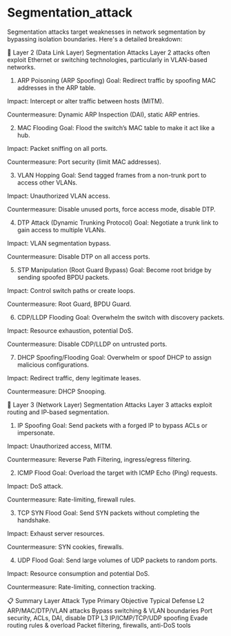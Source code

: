 # Segmentation_attack

Segmentation attacks target weaknesses in network segmentation by bypassing isolation boundaries. Here's a detailed breakdown:

🔹 Layer 2 (Data Link Layer) Segmentation Attacks
Layer 2 attacks often exploit Ethernet or switching technologies, particularly in VLAN-based networks.

1. ARP Poisoning (ARP Spoofing)
Goal: Redirect traffic by spoofing MAC addresses in the ARP table.

Impact: Intercept or alter traffic between hosts (MITM).

Countermeasure: Dynamic ARP Inspection (DAI), static ARP entries.

2. MAC Flooding
Goal: Flood the switch’s MAC table to make it act like a hub.

Impact: Packet sniffing on all ports.

Countermeasure: Port security (limit MAC addresses).

3. VLAN Hopping
Goal: Send tagged frames from a non-trunk port to access other VLANs.

Impact: Unauthorized VLAN access.

Countermeasure: Disable unused ports, force access mode, disable DTP.

4. DTP Attack (Dynamic Trunking Protocol)
Goal: Negotiate a trunk link to gain access to multiple VLANs.

Impact: VLAN segmentation bypass.

Countermeasure: Disable DTP on all access ports.

5. STP Manipulation (Root Guard Bypass)
Goal: Become root bridge by sending spoofed BPDU packets.

Impact: Control switch paths or create loops.

Countermeasure: Root Guard, BPDU Guard.

6. CDP/LLDP Flooding
Goal: Overwhelm the switch with discovery packets.

Impact: Resource exhaustion, potential DoS.

Countermeasure: Disable CDP/LLDP on untrusted ports.

7. DHCP Spoofing/Flooding
Goal: Overwhelm or spoof DHCP to assign malicious configurations.

Impact: Redirect traffic, deny legitimate leases.

Countermeasure: DHCP Snooping.

🔸 Layer 3 (Network Layer) Segmentation Attacks
Layer 3 attacks exploit routing and IP-based segmentation.

1. IP Spoofing
Goal: Send packets with a forged IP to bypass ACLs or impersonate.

Impact: Unauthorized access, MITM.

Countermeasure: Reverse Path Filtering, ingress/egress filtering.

2. ICMP Flood
Goal: Overload the target with ICMP Echo (Ping) requests.

Impact: DoS attack.

Countermeasure: Rate-limiting, firewall rules.

3. TCP SYN Flood
Goal: Send SYN packets without completing the handshake.

Impact: Exhaust server resources.

Countermeasure: SYN cookies, firewalls.

4. UDP Flood
Goal: Send large volumes of UDP packets to random ports.

Impact: Resource consumption and potential DoS.

Countermeasure: Rate-limiting, connection tracking.

📋 Summary
Layer	Attack Type	Primary Objective	Typical Defense
L2	ARP/MAC/DTP/VLAN attacks	Bypass switching & VLAN boundaries	Port security, ACLs, DAI, disable DTP
L3	IP/ICMP/TCP/UDP spoofing	Evade routing rules & overload	Packet filtering, firewalls, anti-DoS tools
